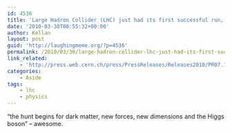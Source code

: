 ```yaml
---
id: 4536
title: 'Large Hadron Collider (LHC) just had its first successful run, creating record-breaking high-energy particle collision'
date: '2010-03-30T08:55:32+00:00'
author: Kellan
layout: post
guid: 'http://laughingmeme.org/?p=4536'
permalink: /2010/03/30/large-hadron-collider-lhc-just-had-its-first-successful-run-creating-record-breaking-high-energy-particle-collision/
link_related:
    - 'http://press.web.cern.ch/press/PressReleases/Releases2010/PR07.10E.html'
categories:
    - Aside
tags:
    - lhc
    - physics
---
```


“the hunt begins for dark matter, new forces, new dimensions and the Higgs boson” – awesome.
